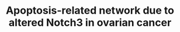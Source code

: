 ---
annotations:
- id: DOID:193
  parent: disease of cellular proliferation
  type: Disease Ontology
  value: reproductive organ cancer
- id: PW:0000009
  parent: regulatory pathway
  type: Pathway Ontology
  value: apoptotic cell death pathway
- id: PW:0000605
  parent: disease pathway
  type: Pathway Ontology
  value: cancer pathway
authors:
- Khanspers
- Zari
- Fehrhart
- Eweitz
citedin:
- link: PMC7339012
  title: Hematopoietic stem-cell senescence and myocardial repair - Coronary artery
    disease genotype/phenotype analysis of post-MI myocardial regeneration response
    induced by CABG/CD133+ bone marrow hematopoietic stem cell treatment in RCT PERFECT
    Phase 3 (2020)
- link: PMC6961668
  title: The double dealing of cyclin D1 (2020)
communities:
- ExRNA
description: Results of pathway analysis of apoptosis-related genes in OVCAR3 cells
  treated with Notch3 siRNA or control siRNA.  Proteins on this pathway have targeted
  assays available via the [CPTAC Assay Portal](https://assays.cancer.gov/available_assays?wp_id=WP2864).
last-edited: 2025-10-31
ndex: 0cb0a431-8b66-11eb-9e72-0ac135e8bacf
organisms:
- Homo sapiens
redirect_from:
- /index.php/Pathway:WP2864
- /instance/WP2864
- /instance/WP2864_r140956
revision: r140956
schema-jsonld:
- '@context': https://schema.org/
  '@id': https://wikipathways.github.io/pathways/WP2864.html
  '@type': Dataset
  creator:
    '@type': Organization
    name: WikiPathways
  description: Results of pathway analysis of apoptosis-related genes in OVCAR3 cells
    treated with Notch3 siRNA or control siRNA.  Proteins on this pathway have targeted
    assays available via the [CPTAC Assay Portal](https://assays.cancer.gov/available_assays?wp_id=WP2864).
  keywords:
  - ABL1
  - AKT1
  - ANXA5
  - APOE
  - APP
  - AXIN1
  - BCL3
  - BIRC5
  - CARD14
  - CASP7
  - CDKN1A
  - CDKN1B
  - CSDA
  - CTNNA1
  - CUL1
  - CUL5
  - ERBB3
  - ERN1
  - ETS1
  - F2R
  - GCLC
  - HDAC1
  - HELLS
  - HSPA5
  - HSPB1
  - HSPD1
  - IER3
  - IL7R
  - JUND
  - MAPK1
  - NET1
  - NFKB1
  - NGFRAP1
  - NQO1
  - NRG1
  - PAK2
  - PKN1
  - PTK2
  - PTK2B
  - RIPK2
  - RNF7
  - RPS6KB1
  - SERBP1
  - SMAD7
  - SOCS3
  - SQSTM1
  - THBS1
  - TNF
  - TNFRSF10B
  - TNFRSF21
  - TRAF1
  - VAV3
  - VIM
  license: CC0
  name: Apoptosis-related network due to altered Notch3 in ovarian cancer
seo: CreativeWork
title: Apoptosis-related network due to altered Notch3 in ovarian cancer
wpid: WP2864
---